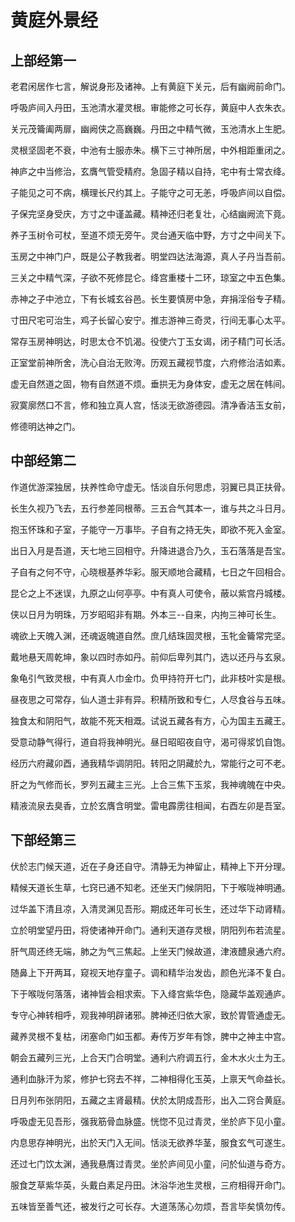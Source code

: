 # 黄庭外景经

## 上部经第一

老君闲居作七言，解说身形及诸神。上有黄庭下关元，后有幽阙前命门。

呼吸庐间入丹田，玉池清水灌灵根。审能修之可长存，黄庭中人衣朱衣。

关元茂籥阖两扉，幽阙侠之高巍巍。丹田之中精气微，玉池清水上生肥。

灵根坚固老不衰，中池有士服赤朱。横下三寸神所居，中外相距重闭之。

神庐之中当修治，玄膺气管受精府。急固子精以自持，宅中有士常衣绛。

子能见之可不病，横理长尺约其上。子能守之可无恙，呼吸庐间以自偿。

子保完坚身受庆，方寸之中谨盖藏。精神还归老复壮，心结幽阙流下竟。

养子玉树令可杖，至道不烦无旁午。灵台通天临中野，方寸之中间关下。

玉房之中神门户，既是公子教我者。明堂四达法海源，真人子丹当吾前。

三关之中精气深，子欲不死修昆仑。绛宫重楼十二环，琼室之中五色集。

赤神之子中池立，下有长城玄谷邑。长生要慎房中急，弃捐淫俗专子精。

寸田尺宅可治生，鸡子长留心安宁。推志游神三奇灵，行间无事心太平。

常存玉房神明达，时思太仓不饥渴。役使六丁玉女谒，闭子精门可长活。

正室堂前神所舍，洗心自治无败洿。历观五藏视节度，六府修治洁如素。

虚无自然道之固，物有自然道不烦。垂拱无为身体安，虚无之居在帏间。

寂寞廓然口不言，修和独立真人宫，恬淡无欲游德园。清净香洁玉女前，

修德明达神之门。

## 中部经第二

作道优游深独居，扶养性命守虚无。恬淡自乐何思虑，羽翼已具正扶骨。

长生久视乃飞去，五行参差同根蒂。三五合气其本一，谁与共之斗日月。

抱玉怀珠和子室，子能守一万事毕。子自有之持无失，即欲不死入金室。

出日入月是吾道，天七地三回相守。升降进退合乃久，玉石落落是吾宝。

子自有之何不守，心晓根基养华彩。服天顺地合藏精，七日之午回相合。

昆仑之上不迷误，九原之山何亭亭。中有真人可使令，蔽以紫宫丹城楼。

侠以日月为明珠，万岁昭昭非有期。外本三--自来，内拘三神可长生。

魂欲上天魄入渊，还魂返魄道自然。庶几结珠固灵根，玉牝金籥常完坚。

戴地悬天周乾坤，象以四时赤如丹。前仰后卑列其门，选以还丹与玄泉。

象龟引气致灵根，中有真人巾金巾。负甲持符开七门，此非枝叶实是根。

昼夜思之可常存，仙人道士非有异。积精所致和专仁，人尽食谷与五味。

独食太和阴阳气，故能不死天相溉。试说五藏各有方，心为国主五藏王。

受意动静气得行，道自将我神明光。昼日昭昭夜自守，渴可得浆饥自饱。

经历六府藏卯酉，通我精华调阴阳。转阳之阴藏於九，常能行之可不老。

肝之为气修而长，罗列五藏主三光。上合三焦下玉浆，我神魂魄在中央。

精液流泉去臭香，立於玄膺含明堂。雷电霹雳往相闻，右酉左卯是吾室。

## 下部经第三

伏於志门候天道，近在子身还自守。清静无为神留止，精神上下开分理。

精候天道长生草，七窍已通不知老。还坐天门候阴阳，下于喉咙神明通。

过华盖下清且凉，入清灵渊见吾形。期成还年可长生，还过华下动肾精。

立於明堂望丹田，将使诸神开命门。通利天道存灵根，阴阳列布若流星。

肝气周还终无端，肺之为气三焦起。上坐天门候故道，津液醴泉通六府。

随鼻上下开两耳，窥视天地存童子。调和精华治发齿，颜色光泽不复白。

下于喉咙何落落，诸神皆会相求索。下入绛宫紫华色，隐藏华盖观通庐。

专守心神转相呼，观我神明辟诸邪。脾神还归依大家，致於胃管通虚无。

藏养灵根不复枯，闭塞命门如玉都。寿传万岁年有馀，脾中之神主中宫。

朝会五藏列三光，上合天门合明堂。通利六府调五行，金木水火土为王。

通利血脉汗为浆，修护七窍去不祥，二神相得化玉英，上禀天气命益长。

日月列布张阴阳，五藏之主肾最精。伏於太阴成吾形，出入二窍合黄庭。

呼吸虚无见吾形，强我筋骨血脉盛。恍惚不见过青灵，坐於庐下见小童。

内息思存神明光，出於天门入无间。恬淡无欲养华茎，服食玄气可遂生。

还过七门饮太渊，通我悬膺过青灵。坐於庐间见小童，问於仙道与奇方。

服食芝草紫华英，头戴白素足丹田。沐浴华池生灵根，三府相得开命门。

五味皆至善气还，被发行之可长存。大道荡荡心勿烦，吾言毕矣慎勿传。
